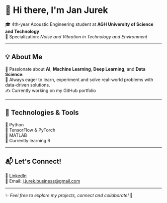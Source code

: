 # 👋 Hi there, I'm Jan Jurek

🎓 4th-year Acoustic Engineering student at **AGH University of Science and Technology**  
🔬 Specialization: *Noise and Vibration in Technology and Environment*

---

## 💡 About Me

💭 Passionate about **AI**, **Machine Learning**, **Deep Learning**, and **Data Science**.  
🎯 Always eager to learn, experiment and solve real-world problems with data-driven solutions.  
✍️ Currently working on my GitHub portfolio

---

## 🔧 Technologies & Tools

🐍 Python  
🧠 TensorFlow & PyTorch  
🧮 MATLAB  
🌱 Currently learning R

---

## 📬 Let's Connect!

💼 [LinkedIn](https://www.linkedin.com/in/literallyjanjurek/)  
📧 Email: j.jurek.business@gmail.com

---

✨ *Feel free to explore my projects, connect and collaborate!* 🚀

<!--
**realBladee10/realBladee10** is a ✨ _special_ ✨ repository because its `README.md` (this file) appears on your GitHub profile.

Here are some ideas to get you started:

- 🔭 I’m currently working on ...
- 🌱 I’m currently learning ...
- 👯 I’m looking to collaborate on ...
- 🤔 I’m looking for help with ...
- 💬 Ask me about ...
- 📫 How to reach me: ...
- 😄 Pronouns: ...
- ⚡ Fun fact: ...
-->
